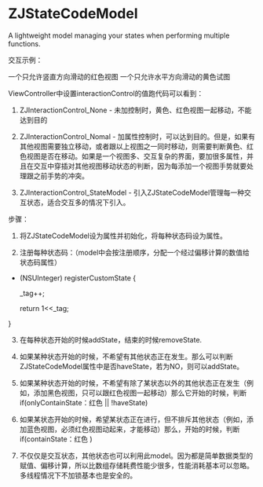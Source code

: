 # ZJStateCodeModel
A lightweight model managing your states when  performing multiple functions.

交互示例：

一个只允许竖直方向滑动的红色视图
一个只允许水平方向滑动的黄色试图

ViewController中设置interactionControl的值跑代码可以看到：


1) ZJInteractionControl_None - 未加控制时，黄色、红色视图一起移动，不能达到目的


2) ZJInteractionControl_Nomal - 加属性控制时，可以达到目的。但是，如果有其他视图需要独立移动，或者跟以上视图之一同时移动，则需要判断黄色、红色视图是否在移动。如果是一个视图多、交互复杂的界面，要加很多属性，并且在交互中穿插对其他视图移动状态的判断，因为每添加一个视图手势就要处理跟之前手势的冲突。

3) ZJInteractionControl_StateModel - 引入ZJStateCodeModel管理每一种交互状态，适合交互多的情况下引入。


步骤：

1. 将ZJStateCodeModel设为属性并初始化，将每种状态码设为属性。


2. 注册每种状态码：（model中会按注册顺序，分配一个经过偏移计算的数值给状态码属性）
- (NSUInteger) registerCustomState
{

    _tag++;
    
    return 1<<_tag;
    
}


3. 在每种状态开始的时候addState，结束的时候removeState.


4. 如果某种状态开始的时候，不希望有其他状态正在发生。那么可以判断ZJStateCodeModel属性中是否haveState，若为NO，则可以addState。


5. 如果某种状态开始的时候，不希望有除了某状态以外的其他状态正在发生（例如，添加黑色视图，只可以跟红色视图一起移动）那么它开始的时候，判断if(onlyContainState：红色 || !haveState)


6. 如果某状态开始的时候，希望某状态正在进行，但不排斥其他状态（例如，添加蓝色视图，必须红色视图动起来，才能移动）那么，开始的时候，判断if(containState：红色 )


7. 不仅仅是交互状态，其他状态也可以利用此model。因为都是简单数据类型的赋值、偏移计算，所以比数组存储耗费性能少很多，性能消耗基本可以忽略。多线程情况下不加锁基本也是安全的。


